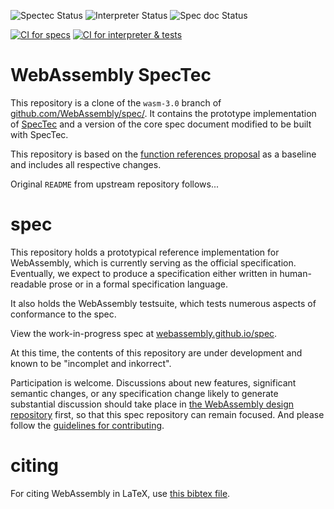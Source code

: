 ![Spectec Status](https://github.com/Wasm-DSL/spectec/actions/workflows/ci-spectec.yml/badge.svg)
![Interpreter Status](https://github.com/Wasm-DSL/spectec/actions/workflows/ci-interpreter.yml/badge.svg)
![Spec doc Status](https://github.com/Wasm-DSL/spectec/actions/workflows/ci-spec.yml/badge.svg)

[![CI for specs](https://github.com/Wasm-DSL/spectec/actions/workflows/ci-spec.yml/badge.svg)](https://github.com/Wasm-DSL/spectec/actions/workflows/ci-spec.yml)
[![CI for interpreter & tests](https://github.com/Wasm-DSL/spectec/actions/workflows/ci-interpreter.yml/badge.svg)](https://github.com/Wasm-DSL/spectec/actions/workflows/ci-interpreter.yml)


# WebAssembly SpecTec

This repository is a clone of the `wasm-3.0` branch of [github.com/WebAssembly/spec/](https://github.com/WebAssembly/spec/).
It contains the prototype implementation of [SpecTec](spectec/README.md) and a version of the core spec document modified to be built with SpecTec.

This repository is based on the [function references proposal](proposals/function-references/Overview.md) as a baseline and includes all respective changes.

Original `README` from upstream repository follows...


# spec

This repository holds a prototypical reference implementation for WebAssembly,
which is currently serving as the official specification. Eventually, we expect
to produce a specification either written in human-readable prose or in a formal
specification language.

It also holds the WebAssembly testsuite, which tests numerous aspects of
conformance to the spec.

View the work-in-progress spec at [webassembly.github.io/spec](https://webassembly.github.io/spec/).

At this time, the contents of this repository are under development and known
to be "incomplet and inkorrect".

Participation is welcome. Discussions about new features, significant semantic
changes, or any specification change likely to generate substantial discussion
should take place in
[the WebAssembly design repository](https://github.com/WebAssembly/design)
first, so that this spec repository can remain focused. And please follow the
[guidelines for contributing](Contributing.md).

# citing

For citing WebAssembly in LaTeX, use [this bibtex file](wasm-specs.bib).
